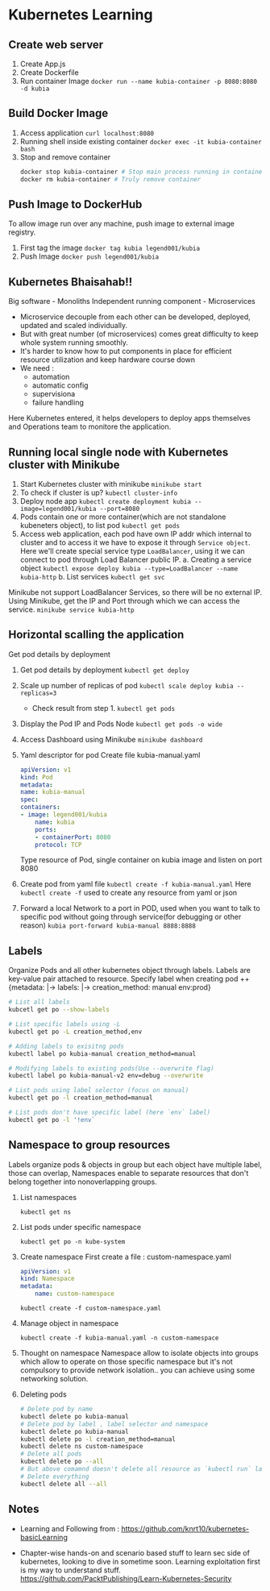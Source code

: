 
# Kubernetes Learning

## Create web server

 1. Create App.js
 2. Create Dockerfile
 3. Run container Image
    `docker run --name kubia-container -p 8080:8080 -d kubia`
    
## Build Docker Image

1. Access application
	`curl localhost:8080`
2. Running shell inside existing container
	`docker exec -it kubia-container bash`
3. Stop and remove container
	```bash
	docker stop kubia-container # Stop main process running in container but contianer still exists.
	docker rm kubia-container # Truly remove container
	```

## Push Image to DockerHub

To allow image run over any machine, push image to external image registry.
1. First tag the image
	`docker tag kubia legend001/kubia`
2. Push Image
	`docker push legend001/kubia`

## Kubernetes Bhaisahab!!

Big software - Monoliths
Independent running component - Microservices
	
-  Microservice decouple from each other can be developed, deployed, updated and scaled individually.
-  But with great number (of microservices) comes great difficulty to keep whole system running smoothly.
-  It's harder to know how to put components in place for efficient resource utilization and keep hardware course down
- We need :
	- automation
	- automatic config
	- supervisiona 
	- failure handling

Here Kubernetes entered, it helps developers to deploy apps themselves and Operations team to monitore the application.

## Running local single node with Kubernetes cluster with Minikube

1. Start Kubernetes cluster with minikube
	`minikube start`
2. To check if cluster is up?
	`kubectl cluster-info` 
3. Deploy node app
	`kubectl create deployment kubia --image=legend001/kubia --port=8080`
4. Pods contain one or more container(which are not standalone kubeneters object), to list pod
	`kubectl get pods`
5. Access web application, each pod have own IP addr which internal to cluster and to access it we have to expose it through `Service object`. Here we'll create special service type `LoadBalancer`, using it we can connect to pod through Load Balancer public IP.
	a. Creating a service object
		`kubectl expose deploy kubia --type=LoadBalancer --name kubia-http`
	b. List services
		`kubectl get svc`

Minikube not support LoadBalancer Services, so there will be no external IP.
Using Minikube, get the IP and Port through which we can access the service.
`minikube service kubia-http`

## Horizontal scalling the application

Get pod details by deployment
1. Get pod details by deployment
	`kubectl get deploy`
2. Scale up number of replicas of pod
	`kubectl scale deploy kubia --replicas=3`
	- Check result from step 1.
	`kubectl get pods`
3. Display the Pod IP and Pods Node
	`kubectl get pods -o wide`
4. Access Dashboard using Minikube
	`minikube dashboard`
5. Yaml descriptor for pod
	Create file kubia-manual.yaml
	```yaml
	apiVersion: v1
	kind: Pod
	metadata:
	name: kubia-manual
	spec:
	containers:
	- image: legend001/kubia
		name: kubia
		ports:
		- containerPort: 8080
		protocol: TCP
	```
	Type resource of Pod, single container on kubia image and listen on port 8080
6. Create pod from yaml file
	`kubectl create -f kubia-manual.yaml`
	Here `kubectl create -f` used to create any resource from yaml or json

7. Forward a local Network to a port in POD, used when you want to talk to specific pod without going through service(for debugging or other reason)
	`kubia port-forward kubia-manual 8888:8888`

## Labels

Organize Pods and all other kubernetes object through labels. Labels are key-value pair attached to resource.
	Specify label when creating pod ++ {metadata: |-> labels: |-> creation_method: manual env:prod}
	

```bash
# List all labels
kubcetl get po --show-labels

# List specific labels using -L
kubectl get po -L creation_method,env

# Adding labels to exisitng pods
kubectl label po kubia-manual creation_method=manual

# Modifying labels to existing pods(Use --overwrite flag)
kubectl label po kubia-manual-v2 env=debug --overwrite

# List pods using label selector (focus on manual)
kubectl get po -l creation_method=manual

# List pods don't have specific label (here `env` label)
kubectl get po -l '!env`
```

## Namespace to group resources
Labels organize pods & objects in group but each object have multiple label, those can overlap, Namespaces enable to separate resources that don't belong together into nonoverlapping groups.

1. List namespaces

	`kubectl get ns`
2. List pods under specific namespace

	`kubectl get po -n kube-system`
3. Create namespace
	First create a file : custom-namespace.yaml
	```yaml
	apiVersion: v1
	kind: Namespace
	metadata:
		name: custom-namespace
	```
	`kubectl create -f custom-namespace.yaml`
4. Manage object in namespace

	`kubectl create -f kubia-manual.yaml -n custom-namespace`
5. Thought on namespace 
	Namespace allow to isolate objects into groups which allow to operate on those specific namespace but it's not compulsory to provide network isolation.. you can achieve using some networking solution.
6. Deleting pods
	```bash
	# Delete pod by name
	kubectl delete po kubia-manual
	# Delete pod by label , label selector and namespace
	kubectl delete po kubia-manual
	kubectl delete po -l creation_method=manual
	kubectl delete ns custom-namespace
	# Delete all pods
	kubectl delete po --all
	# But above comamnd doesn't delete all resource as `kubectl run` launch `ReplicationController`  that create pods as soon as any pod deleted.
	# Delete everything
	kubectl delete all --all
	```









## Notes

* Learning and Following from : https://github.com/knrt10/kubernetes-basicLearning 

* Chapter-wise hands-on and scenario based stuff to learn sec side of kubernetes, looking to dive in sometime soon. Learning exploitation first is my way to understand stuff. 
https://github.com/PacktPublishing/Learn-Kubernetes-Security


